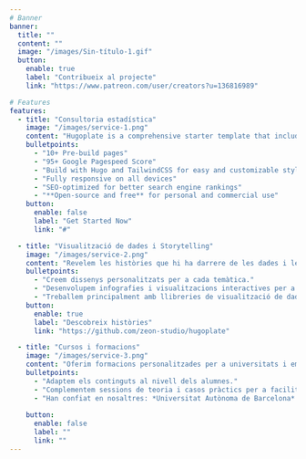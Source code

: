 ```yaml
---
# Banner
banner:
  title: ""
  content: ""
  image: "/images/Sin-título-1.gif"
  button:
    enable: true
    label: "Contribueix al projecte"
    link: "https://www.patreon.com/user/creators?u=136816989"

# Features
features:
  - title: "Consultoria estadística"
    image: "/images/service-1.png"
    content: "Hugoplate is a comprehensive starter template that includes everything you need to get started with your Hugo project. What's Included in Hugoplate"
    bulletpoints:
      - "10+ Pre-build pages"
      - "95+ Google Pagespeed Score"
      - "Build with Hugo and TailwindCSS for easy and customizable styling"
      - "Fully responsive on all devices"
      - "SEO-optimized for better search engine rankings"
      - "**Open-source and free** for personal and commercial use"
    button:
      enable: false
      label: "Get Started Now"
      link: "#"

  - title: "Visualització de dades i Storytelling"
    image: "/images/service-2.png"
    content: "Revelem les històries que hi ha darrere de les dades i les acostem al món real complementant-les amb entrevistes, hemeroteca i altres documents."
    bulletpoints:
      - "Creem dissenys personalitzats per a cada temàtica."
      - "Desenvolupem infografies i visualitzacions interactives per a explicar històries que entretinguin als nostres lectors."
      - "Treballem principalment amb llibreries de visualització de dades de R i JS."
    button:
      enable: true
      label: "Descobreix històries"
      link: "https://github.com/zeon-studio/hugoplate"

  - title: "Cursos i formacions"
    image: "/images/service-3.png"
    content: "Oferim formacions personalitzades per a universitats i empreses que vulguin començar a endinsar-se o millorar els seus coneixements de programació i gestió de bases de dades."
    bulletpoints:
      - "Adaptem els continguts al nivell dels alumnes."
      - "Complementem sessions de teoria i casos pràctics per a facilitar l'assentament dels coneixements."
      - "Han confiat en nosaltres: *Universitat Autònoma de Barcelona* i *Universitat de Salamanca*."
      
    button:
      enable: false
      label: ""
      link: ""
---
```

